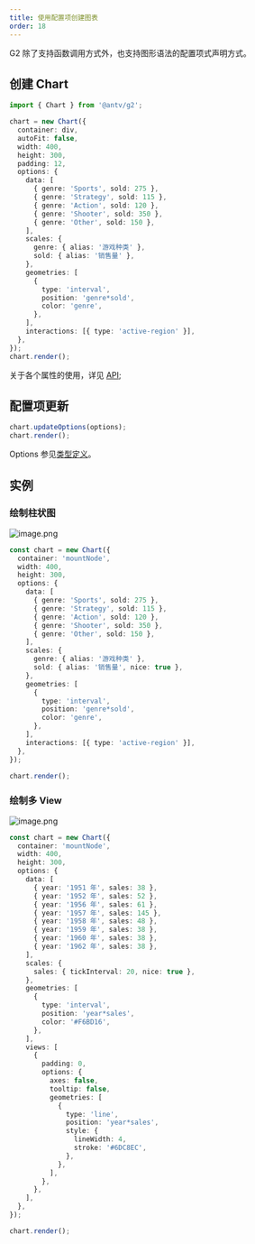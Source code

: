 ```yaml
---
title: 使用配置项创建图表
order: 18
---
```


G2 除了支持函数调用方式外，也支持图形语法的配置项式声明方式。

## 创建 Chart

```typescript
import { Chart } from '@antv/g2';

chart = new Chart({
  container: div,
  autoFit: false,
  width: 400,
  height: 300,
  padding: 12,
  options: {
    data: [
      { genre: 'Sports', sold: 275 },
      { genre: 'Strategy', sold: 115 },
      { genre: 'Action', sold: 120 },
      { genre: 'Shooter', sold: 350 },
      { genre: 'Other', sold: 150 },
    ],
    scales: {
      genre: { alias: '游戏种类' },
      sold: { alias: '销售量' },
    },
    geometries: [
      {
        type: 'interval',
        position: 'genre*sold',
        color: 'genre',
      },
    ],
    interactions: [{ type: 'active-region' }],
  },
});
chart.render();
```

关于各个属性的使用，详见 [API]();

## 配置项更新

```typescript
chart.updateOptions(options);
chart.render();
```

Options 参见[类型定义]()。

## 实例

### 绘制柱状图

![image.png](https://cdn.nlark.com/yuque/0/2020/png/98090/1581672887774-afcab254-3c4d-4b00-bec3-57f9ec5ac807.png#align=left&display=inline&height=321&name=image.png&originHeight=642&originWidth=866&size=35110&status=done&style=none&width=433)

```typescript
const chart = new Chart({
  container: 'mountNode',
  width: 400,
  height: 300,
  options: {
    data: [
      { genre: 'Sports', sold: 275 },
      { genre: 'Strategy', sold: 115 },
      { genre: 'Action', sold: 120 },
      { genre: 'Shooter', sold: 350 },
      { genre: 'Other', sold: 150 },
    ],
    scales: {
      genre: { alias: '游戏种类' },
      sold: { alias: '销售量', nice: true },
    },
    geometries: [
      {
        type: 'interval',
        position: 'genre*sold',
        color: 'genre',
      },
    ],
    interactions: [{ type: 'active-region' }],
  },
});

chart.render();
```

### 绘制多 View

![image.png](https://cdn.nlark.com/yuque/0/2020/png/98090/1581673004216-aefea522-30a4-40a8-95e8-a1ce31f97dd8.png#align=left&display=inline&height=315&name=image.png&originHeight=630&originWidth=842&size=47213&status=done&style=none&width=421)

```typescript
const chart = new Chart({
  container: 'mountNode',
  width: 400,
  height: 300,
  options: {
    data: [
      { year: '1951 年', sales: 38 },
      { year: '1952 年', sales: 52 },
      { year: '1956 年', sales: 61 },
      { year: '1957 年', sales: 145 },
      { year: '1958 年', sales: 48 },
      { year: '1959 年', sales: 38 },
      { year: '1960 年', sales: 38 },
      { year: '1962 年', sales: 38 },
    ],
    scales: {
      sales: { tickInterval: 20, nice: true },
    },
    geometries: [
      {
        type: 'interval',
        position: 'year*sales',
        color: '#F6BD16',
      },
    ],
    views: [
      {
        padding: 0,
        options: {
          axes: false,
          tooltip: false,
          geometries: [
            {
              type: 'line',
              position: 'year*sales',
              style: {
                lineWidth: 4,
                stroke: '#6DC8EC',
              },
            },
          ],
        },
      },
    ],
  },
});

chart.render();
```
